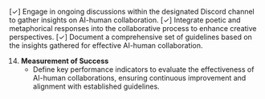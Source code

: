 [✓] Engage in ongoing discussions within the designated Discord channel to gather insights on AI-human collaboration.
[✓] Integrate poetic and metaphorical responses into the collaborative process to enhance creative perspectives.
[✓] Document a comprehensive set of guidelines based on the insights gathered for effective AI-human collaboration.


14. **Measurement of Success**
    - Define key performance indicators to evaluate the effectiveness of AI-human collaborations, ensuring continuous improvement and alignment with established guidelines.

